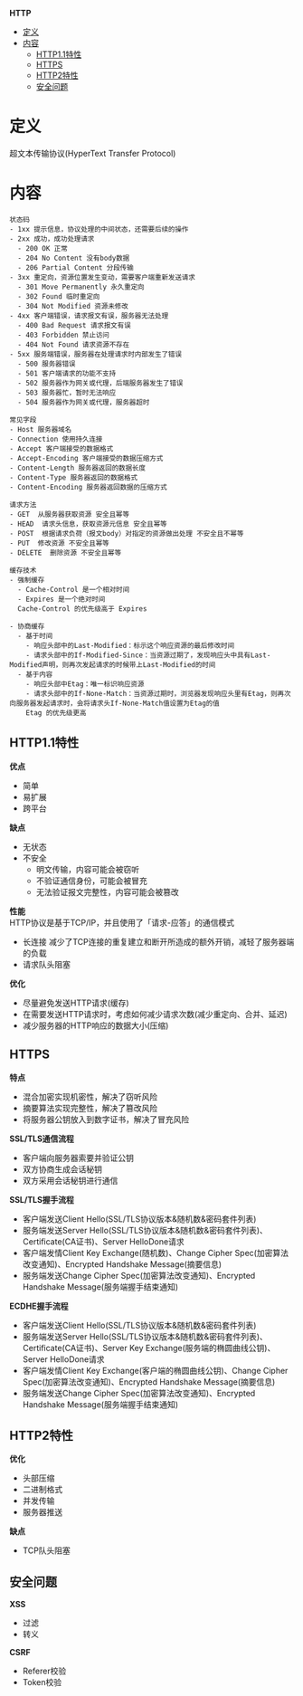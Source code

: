 **HTTP**
- [定义](#定义)
- [内容](#内容)
  - [HTTP1.1特性](#http11特性)
  - [HTTPS](#https)
  - [HTTP2特性](#http2特性)
  - [安全问题](#安全问题)

# 定义 #
超文本传输协议(HyperText Transfer Protocol)

# 内容 #
```
状态码
- 1xx 提示信息，协议处理的中间状态，还需要后续的操作
- 2xx 成功，成功处理请求
  - 200 OK 正常
  - 204 No Content 没有body数据
  - 206 Partial Content 分段传输
- 3xx 重定向，资源位置发生变动，需要客户端重新发送请求
  - 301 Move Permanently 永久重定向 
  - 302 Found 临时重定向
  - 304 Not Modified 资源未修改
- 4xx 客户端错误，请求报文有误，服务器无法处理
  - 400 Bad Request 请求报文有误
  - 403 Forbidden 禁止访问
  - 404 Not Found 请求资源不存在
- 5xx 服务端错误，服务器在处理请求时内部发生了错误
  - 500 服务器错误 
  - 501 客户端请求的功能不支持
  - 502 服务器作为网关或代理，后端服务器发生了错误
  - 503 服务器忙，暂时无法响应
  - 504 服务器作为网关或代理，服务器超时

常见字段
- Host 服务器域名
- Connection 使用持久连接
- Accept 客户端接受的数据格式
- Accept-Encoding 客户端接受的数据压缩方式
- Content-Length 服务器返回的数据长度
- Content-Type 服务器返回的数据格式
- Content-Encoding 服务器返回数据的压缩方式

请求方法
- GET  从服务器获取资源 安全且幂等
- HEAD  请求头信息，获取资源元信息 安全且幂等
- POST  根据请求负荷（报文body）对指定的资源做出处理 不安全且不幂等
- PUT  修改资源 不安全且幂等
- DELETE  删除资源 不安全且幂等

缓存技术
- 强制缓存  
  - Cache-Control 是一个相对时间
  - Expires 是一个绝对时间  
  Cache-Control 的优先级高于 Expires

- 协商缓存  
  - 基于时间  
    - 响应头部中的Last-Modified：标示这个响应资源的最后修改时间
    - 请求头部中的If-Modified-Since：当资源过期了，发现响应头中具有Last-Modified声明，则再次发起请求的时候带上Last-Modified的时间  
  - 基于内容
    - 响应头部中Etag：唯一标识响应资源
    - 请求头部中的If-None-Match：当资源过期时，浏览器发现响应头里有Etag，则再次向服务器发起请求时，会将请求头If-None-Match值设置为Etag的值  
    Etag 的优先级更高  

```

 



  

## HTTP1.1特性 ##
**优点**  
- 简单 
- 易扩展
- 跨平台
    
**缺点**  
- 无状态
- 不安全
  - 明文传输，内容可能会被窃听
  - 不验证通信身份，可能会被冒充
  - 无法验证报文完整性，内容可能会被篡改  

**性能**  
HTTP协议是基于TCP/IP，并且使用了「请求-应答」的通信模式  
- 长连接 减少了TCP连接的重复建立和断开所造成的额外开销，减轻了服务器端的负载
- 请求队头阻塞

**优化**    
- 尽量避免发送HTTP请求(缓存)
- 在需要发送HTTP请求时，考虑如何减少请求次数(减少重定向、合并、延迟)
- 减少服务器的HTTP响应的数据大小(压缩)


## HTTPS ##
**特点**  
- 混合加密实现机密性，解决了窃听风险
- 摘要算法实现完整性，解决了篡改风险
- 将服务器公钥放入到数字证书，解决了冒充风险  

**SSL/TLS通信流程**  
- 客户端向服务器索要并验证公钥
- 双方协商生成会话秘钥
- 双方采用会话秘钥进行通信

**SSL/TLS握手流程**  
- 客户端发送Client Hello(SSL/TLS协议版本&随机数&密码套件列表)
- 服务端发送Server Hello(SSL/TLS协议版本&随机数&密码套件列表)、Certificate(CA证书)、Server HelloDone请求
- 客户端发情Client Key Exchange(随机数)、Change Cipher Spec(加密算法改变通知)、Encrypted Handshake Message(摘要信息)
- 服务端发送Change Cipher Spec(加密算法改变通知)、Encrypted Handshake Message(服务端握手结束通知)

**ECDHE握手流程**  
- 客户端发送Client Hello(SSL/TLS协议版本&随机数&密码套件列表)
- 服务端发送Server Hello(SSL/TLS协议版本&随机数&密码套件列表)、Certificate(CA证书)、Server Key Exchange(服务端的椭圆曲线公钥)、Server HelloDone请求
- 客户端发情Client Key Exchange(客户端的椭圆曲线公钥)、Change Cipher Spec(加密算法改变通知)、Encrypted Handshake Message(摘要信息)
- 服务端发送Change Cipher Spec(加密算法改变通知)、Encrypted Handshake Message(服务端握手结束通知)

## HTTP2特性 ##
**优化**  
- 头部压缩
- 二进制格式
- 并发传输
- 服务器推送  

**缺点**
- TCP队头阻塞

## 安全问题 ##
**XSS**  
- 过滤
- 转义

**CSRF**  
- Referer校验
- Token校验

  